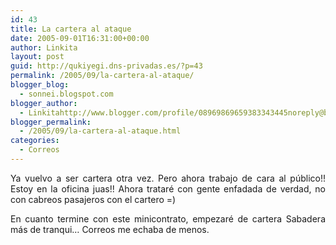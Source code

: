 ```yaml
---
id: 43
title: La cartera al ataque
date: 2005-09-01T16:31:00+00:00
author: Linkita
layout: post
guid: http://qukiyegi.dns-privadas.es/?p=43
permalink: /2005/09/la-cartera-al-ataque/
blogger_blog:
  - sonnei.blogspot.com
blogger_author:
  - Linkitahttp://www.blogger.com/profile/08969869659383343445noreply@blogger.com
blogger_permalink:
  - /2005/09/la-cartera-al-ataque.html
categories:
  - Correos
---
```

<div style="text-align: justify;">
  Ya vuelvo a ser cartera otra vez. Pero ahora trabajo de cara al público!! Estoy en la oficina juas!! Ahora trataré con gente enfadada de verdad, no con cabreos pasajeros con el cartero =)</p> 
  
  <p>
    En cuanto termine con este minicontrato, empezaré de cartera Sabadera más de tranqui&#8230; Correos me echaba de menos.
  </p>
</div>